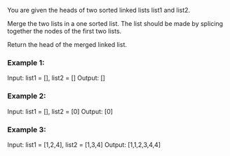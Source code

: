 You are given the heads of two sorted linked lists list1 and list2.

Merge the two lists in a one sorted list. The list should be made by splicing together the nodes of the first two lists.

Return the head of the merged linked list.

### Example 1:

Input: list1 = [], list2 = []
Output: []

### Example 2:

Input: list1 = [], list2 = [0]
Output: [0]

### Example 3:

Input: list1 = [1,2,4], list2 = [1,3,4]
Output: [1,1,2,3,4,4]
